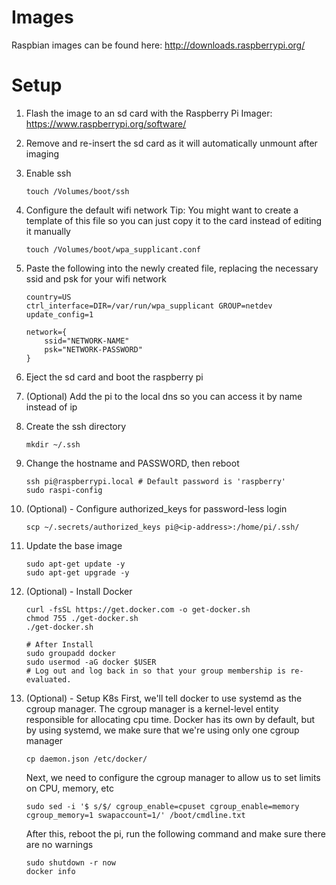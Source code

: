 # Images
Raspbian images can be found here: http://downloads.raspberrypi.org/

# Setup
1. Flash the image to an sd card with the Raspberry Pi Imager: https://www.raspberrypi.org/software/
1. Remove and re-insert the sd card as it will automatically unmount after imaging
1. Enable ssh
    ```
    touch /Volumes/boot/ssh
    ```
1. Configure the default wifi network
Tip:  You might want to create a template of this file so you can just copy it to the card instead of editing it manually
    ```
    touch /Volumes/boot/wpa_supplicant.conf
    ```
1. Paste the following into the newly created file, replacing the necessary ssid and psk for your wifi network
    ```
    country=US
    ctrl_interface=DIR=/var/run/wpa_supplicant GROUP=netdev
    update_config=1

    network={
        ssid="NETWORK-NAME"
        psk="NETWORK-PASSWORD"
    }
    ```
1. Eject the sd card and boot the raspberry pi
1. (Optional) Add the pi to the local dns so you can access it by name instead of ip
1. Create the ssh directory
    ```
    mkdir ~/.ssh
    ```
1. Change the hostname and PASSWORD, then reboot
    ```
    ssh pi@raspberrypi.local # Default password is 'raspberry'
    sudo raspi-config
    ```

1. (Optional) - Configure authorized_keys for password-less login
    ```
    scp ~/.secrets/authorized_keys pi@<ip-address>:/home/pi/.ssh/
    ```

1. Update the base image
    ```
    sudo apt-get update -y
    sudo apt-get upgrade -y
    ```

1. (Optional) - Install Docker
    ```
    curl -fsSL https://get.docker.com -o get-docker.sh
    chmod 755 ./get-docker.sh
    ./get-docker.sh

    # After Install
    sudo groupadd docker
    sudo usermod -aG docker $USER
    # Log out and log back in so that your group membership is re-evaluated.
    ```

1. (Optional) - Setup K8s
    First, we'll tell docker to use systemd as the cgroup manager.  The cgroup manager is a kernel-level entity responsible for allocating cpu time.  Docker has its own by default, but by using systemd, we make sure that we're using only one cgroup manager
    ```
    cp daemon.json /etc/docker/
    ```

    Next, we need to configure the cgroup manager to allow us to set limits on CPU, memory, etc
    ```
    sudo sed -i '$ s/$/ cgroup_enable=cpuset cgroup_enable=memory cgroup_memory=1 swapaccount=1/' /boot/cmdline.txt
    ```
    After this, reboot the pi, run the following command and make sure there are no warnings
    ```
    sudo shutdown -r now
    docker info
    ```